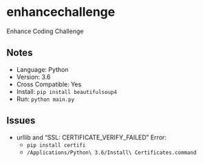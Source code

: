 # enhancechallenge
Enhance Coding Challenge

## Notes

* Language: Python
* Version: 3.6
* Cross Compatible: Yes
* Install: `pip install beautifulsoup4`
* Run: `python main.py`

## Issues

* urllib and “SSL: CERTIFICATE_VERIFY_FAILED” Error:
  * `pip install certifi`
  * `/Applications/Python\ 3.6/Install\ Certificates.command`